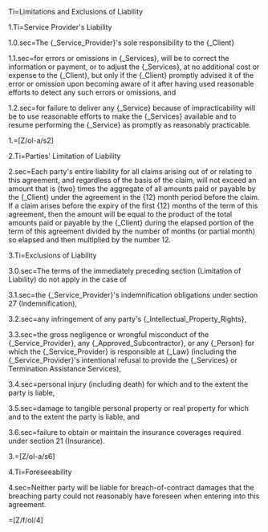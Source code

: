 Ti=Limitations and Exclusions of Liability

1.Ti=Service Provider's Liability

1.0.sec=The {_Service_Provider}'s sole responsibility to the {_Client}

1.1.sec=for errors or omissions in {_Services}, will be to correct the information or payment, or to adjust the {_Services}, at no additional cost or expense to the {_Client}, but only if the {_Client} promptly advised it of the error or omission upon becoming aware of it after having used reasonable efforts to detect any such errors or omissions, and

1.2.sec=for failure to deliver any {_Service} because of impracticability will be to use reasonable efforts to make the {_Services} available and to resume performing the {_Service} as promptly as reasonably practicable.

1.=[Z/ol-a/s2]

2.Ti=Parties' Limitation of Liability

2.sec=Each party's entire liability for all claims arising out of or relating to this agreement, and regardless of the basis of the claim, will not exceed an amount that is {two} times the aggregate of all amounts paid or payable by the {_Client} under the agreement in the {12} month period before the claim. If a claim arises before the expiry of the first {12} months of the term of this agreement, then the amount will be equal to the product of the total amounts paid or payable by the {_Client} during the elapsed portion of the term of this agreement divided by the number of months (or partial month) so elapsed and then multiplied by the number 12.

3.Ti=Exclusions of Liability

3.0.sec=The terms of the immediately preceding section (Limitation of Liability) do not apply in the case of

3.1.sec=the {_Service_Provider}'s indemnification obligations under section 27 (Indemnification),

3.2.sec=any infringement of any party's {_Intellectual_Property_Rights},

3.3.sec=the gross negligence or wrongful misconduct of the {_Service_Provider}, any {_Approved_Subcontractor}, or any {_Person} for which the {_Service_Provider} is responsible at {_Law} (including the {_Service_Provider}'s intentional refusal to provide the {_Services} or Termination Assistance Services),

3.4.sec=personal injury (including death) for which and to the extent the party is liable,

3.5.sec=damage to tangible personal property or real property for which and to the extent the party is liable, and

3.6.sec=failure to obtain or maintain the insurance coverages required under section 21 (Insurance).

3.=[Z/ol-a/s6]

4.Ti=Foreseeability

4.sec=Neither party will be liable for breach-of-contract damages that the breaching party could not reasonably have foreseen when entering into this agreement.

=[Z/f/ol/4]
